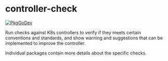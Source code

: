 # controller-check

[![PkgGoDev](https://pkg.go.dev/badge/github.com/darkowlzz/controller-check)](https://pkg.go.dev/github.com/darkowlzz/controller-check)

Run checks against K8s controllers to verify if they meets certain conventions
and standards, and show warning and suggestions that can be implemented to
improve the controller.

Individual packages contain more details about the specific checks.
